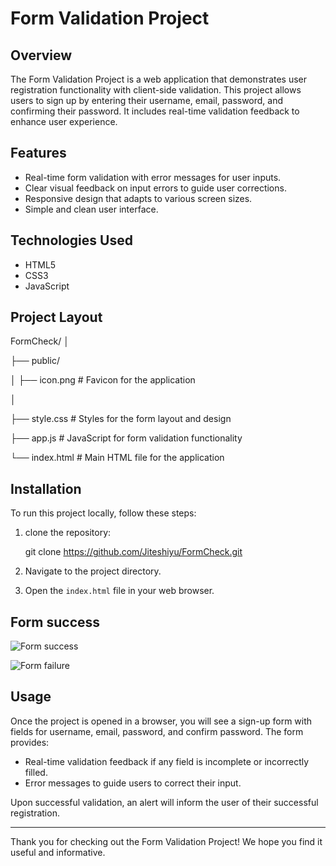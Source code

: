 # Form Validation Project

## Overview

The Form Validation Project is a web application that demonstrates user registration functionality with client-side validation. This project allows users to sign up by entering their username, email, password, and confirming their password. It includes real-time validation feedback to enhance user experience.

## Features

- Real-time form validation with error messages for user inputs.
- Clear visual feedback on input errors to guide user corrections.
- Responsive design that adapts to various screen sizes.
- Simple and clean user interface.

## Technologies Used

- HTML5
- CSS3
- JavaScript

## Project Layout

FormCheck/
│

├── public/

│   ├── icon.png             # Favicon for the application

│

├── style.css                # Styles for the form layout and design

├── app.js                   # JavaScript for form validation functionality

└── index.html               # Main HTML file for the application

## Installation

To run this project locally, follow these steps:

1. clone the repository:

   git clone https://github.com/Jiteshiyu/FormCheck.git
   
2. Navigate to the project directory.
  
3. Open the `index.html` file in your web browser.

## Form success

![Form success](https://github.com/user-attachments/assets/3899b698-7df0-4d19-88c1-aa3b37326981)

![Form failure](https://github.com/user-attachments/assets/de913a4d-cb80-4dda-81b1-7bfce6de2e43)

## Usage

Once the project is opened in a browser, you will see a sign-up form with fields for username, email, password, and confirm password. The form provides:

- Real-time validation feedback if any field is incomplete or incorrectly filled.
- Error messages to guide users to correct their input.

Upon successful validation, an alert will inform the user of their successful registration.

---

Thank you for checking out the Form Validation Project! We hope you find it useful and informative.
